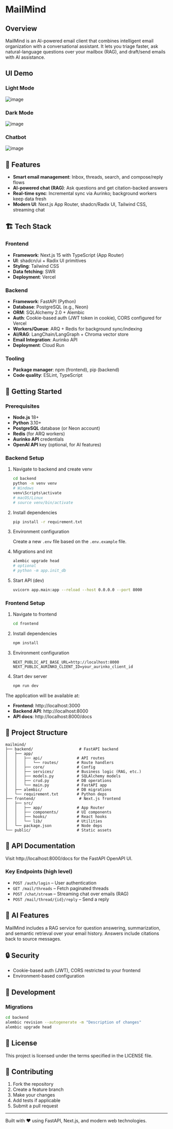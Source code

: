 # MailMind

## Overview

MailMind is an AI-powered email client that combines intelligent email organization with a conversational assistant. It lets you triage faster, ask natural-language questions over your mailbox (RAG), and draft/send emails with AI assistance.

## UI Demo

### Light Mode

![image](public/light_mode.png)

### Dark Mode

![image](public/dark_mode.png)

### Chatbot

![image](public/chatbot.png)

## 🌟 Features

- **Smart email management**: Inbox, threads, search, and compose/reply flows
- **AI-powered chat (RAG)**: Ask questions and get citation-backed answers
- **Real-time sync**: Incremental sync via Aurinko; background workers keep data fresh
- **Modern UI**: Next.js App Router, shadcn/Radix UI, Tailwind CSS, streaming chat

## 🏗️ Tech Stack

### Frontend

- **Framework**: Next.js 15 with TypeScript (App Router)
- **UI**: shadcn/ui + Radix UI primitives
- **Styling**: Tailwind CSS
- **Data fetching**: SWR
- **Deployment**: Vercel

### Backend

- **Framework**: FastAPI (Python)
- **Database**: PostgreSQL (e.g., Neon)
- **ORM**: SQLAlchemy 2.0 + Alembic
- **Auth**: Cookie-based auth (JWT token in cookie), CORS configured for Vercel
- **Workers/Queue**: ARQ + Redis for background sync/indexing
- **AI/RAG**: LangChain/LangGraph + Chroma vector store
- **Email Integration**: Aurinko API
- **Deployment**: Cloud Run

### Tooling

- **Package manager**: npm (frontend), pip (backend)
- **Code quality**: ESLint, TypeScript

## 🚀 Getting Started

### Prerequisites

- **Node.js** 18+
- **Python** 3.10+
- **PostgreSQL** database (or Neon account)
- **Redis** (for ARQ workers)
- **Aurinko API** credentials
- **OpenAI API** key (optional, for AI features)

### Backend Setup

1. Navigate to backend and create venv

   ```bash
   cd backend
   python -m venv venv
   # Windows
   venv\Scripts\activate
   # macOS/Linux
   # source venv/bin/activate
   ```

2. Install dependencies

   ```bash
   pip install -r requirement.txt
   ```

3. Environment configuration
   
   Create a new `.env` file based on the `.env.example` file.

4. Migrations and init

   ```bash
   alembic upgrade head
   # optional
   # python -m app.init_db
   ```

5. Start API (dev)

   ```bash
   uvicorn app.main:app --reload --host 0.0.0.0 --port 8000
   ```

### Frontend Setup

1. Navigate to frontend

   ```bash
   cd frontend
   ```

2. Install dependencies

   ```bash
   npm install
   ```

3. Environment configuration

   ```env
   NEXT_PUBLIC_API_BASE_URL=http://localhost:8000
   NEXT_PUBLIC_AURINKO_CLIENT_ID=your_aurinko_client_id
   ```

4. Start dev server

   ```bash
   npm run dev
   ```

The application will be available at:

- **Frontend**: http://localhost:3000
- **Backend API**: http://localhost:8000
- **API docs**: http://localhost:8000/docs

## 📁 Project Structure

```
mailmind/
├── backend/                    # FastAPI backend
│   ├── app/
│   │   ├── api/               # API routes
│   │   │   └── routes/        # Route handlers
│   │   ├── core/              # Config
│   │   ├── services/          # Business logic (RAG, etc.)
│   │   ├── models.py          # SQLAlchemy models
│   │   ├── crud.py            # DB operations
│   │   └── main.py            # FastAPI app
│   ├── alembic/               # DB migrations
│   └── requirement.txt        # Python deps
├── frontend/                   # Next.js frontend
│   ├── src/
│   │   ├── app/               # App Router
│   │   ├── components/        # UI components
│   │   ├── hooks/             # React hooks
│   │   └── lib/               # Utilities
│   └── package.json           # Node deps
└── public/                    # Static assets
```

## 🔧 API Documentation

Visit http://localhost:8000/docs for the FastAPI OpenAPI UI.

### Key Endpoints (high level)

- `POST /auth/login` – User authentication
- `GET /mail/threads` – Fetch paginated threads
- `POST /chat/stream` – Streaming chat over emails (RAG)
- `POST /mail/thread/{id}/reply` – Send a reply

## 🤖 AI Features

MailMind includes a RAG service for question answering, summarization, and semantic retrieval over your email history. Answers include citations back to source messages.

## 🔒 Security

- Cookie-based auth (JWT), CORS restricted to your frontend
- Environment-based configuration

## 🧪 Development

### Migrations

```bash
cd backend
alembic revision --autogenerate -m "Description of changes"
alembic upgrade head
```

## 📝 License

This project is licensed under the terms specified in the LICENSE file.

## 🤝 Contributing

1. Fork the repository
2. Create a feature branch
3. Make your changes
4. Add tests if applicable
5. Submit a pull request

---

Built with ❤️ using FastAPI, Next.js, and modern web technologies.
